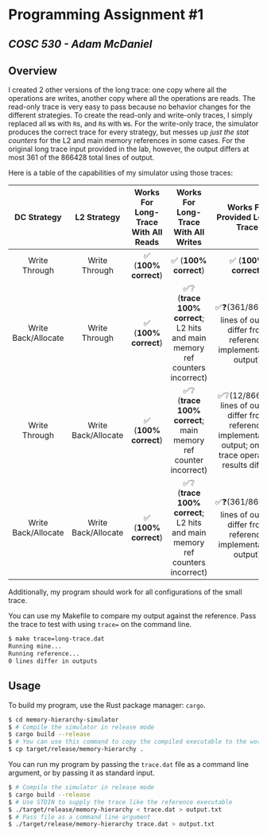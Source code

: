 # Programming Assignment \#1

***COSC 530 - Adam McDaniel***
---

## Overview

I created 2 other versions of the long trace: one copy where all the operations are writes, another copy where all the operations are reads. The read-only trace is very easy to pass because no behavior changes for the different strategies. To create the read-only and write-only traces, I simply replaced all `W`s with `R`s, and `R`s with `W`s.
For the write-only trace, the simulator produces the correct trace for every strategy, but messes up *just the stat counters* for the L2 and main memory references in some cases. For the original long trace input provided in the lab, however, the output differs at most 361 of the 866428 total lines of output.

Here is a table of the capabilities of my simulator using those traces:

|DC Strategy|L2 Strategy|Works For Long-Trace With All Reads|Works For Long-Trace With All Writes|Works For Provided Long-Trace|
|:---------:|:---------:|:----------------------------:|:-----------------------------:|:-----------------------------:|
|Write Through|Write Through|✅ (**100% correct**)|✅ (**100% correct**)|✅ (**100% correct**)|
|Write Back/Allocate|Write Through|✅ (**100% correct**)|✅❔ (**trace 100% correct**; L2 hits and main memory ref counters incorrect)|✅❓(361/866428 lines of output differ from reference implementation output)|
|Write Through|Write Back/Allocate|✅ (**100% correct**)|✅❔ (**trace 100% correct**; main memory ref counter incorrect)|✅❔(12/866428 lines of output differ from reference implementation output; only 6 trace operation results differ)|
|Write Back/Allocate|Write Back/Allocate|✅ (**100% correct**)|✅❔ (**trace 100% correct**; L2 hits and main memory ref counters incorrect)|✅❓(361/866428 lines of output differ from reference implementation output)|

Additionally, my program should work for all configurations of the small trace.

You can use my Makefile to compare my output against the reference. Pass the trace to test with using `trace=` on the command line.
```bash
$ make trace=long-trace.dat
Running mine...
Running reference...
0 lines differ in outputs
```

## Usage

To build my program, use the Rust package manager: `cargo`.

```bash
$ cd memory-hierarchy-simulator
$ # Compile the simulator in release mode
$ cargo build --release
$ # You can use this command to copy the compiled executable to the working directory, if you want.
$ cp target/release/memory-hierarchy .
```

You can run my program by passing the `trace.dat` file as a command line argument, or by passing it as standard input.

```bash
$ # Compile the simulator in release mode
$ cargo build --release
$ # Use STDIN to supply the trace like the reference executable
$ ./target/release/memory-hierarchy < trace.dat > output.txt
$ # Pass file as a command line argument
$ ./target/release/memory-hierarchy trace.dat > output.txt
```
